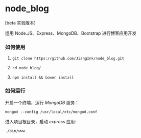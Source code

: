 # node_blog

[beta 实验版本]

运用 Node.JS、Express、MongoDB、Bootstrap 进行博客应用开发


### 如何使用

1. `git clone https://github.com/JiangInk/node_blog.git`

2. `cd node_blog/`

3. `npm install && bower install`

### 如何运行
开启一个终端，运行 _MongoDB_ 服务：

	mongod --config /usr/local/etc/mongod.conf

进入项目根目录，启动 _express_ 应用:

    ./bin/www
